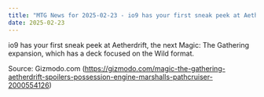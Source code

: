 ```yaml
---
title: "MTG News for 2025-02-23 - io9 has your first sneak peek at Aetherdrift, the ..."
date: 2025-02-23
---
```


io9 has your first sneak peek at Aetherdrift, the next Magic: The Gathering expansion, which has a deck focused on the Wild format.

Source: Gizmodo.com (https://gizmodo.com/magic-the-gathering-aetherdrift-spoilers-possession-engine-marshalls-pathcruiser-2000554126)
